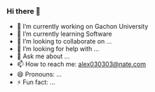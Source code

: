 ### Hi there 👋

<!--
**sungnure/sungnure** is a ✨ _special_ ✨ repository because its `README.md` (this file) appears on your GitHub profile.

Here are some ideas to get you started:
-->
- 🔭 I’m currently working on Gachon University
- 🌱 I’m currently learning Software
- 👯 I’m looking to collaborate on ...
- 🤔 I’m looking for help with ...
- 💬 Ask me about ...
- 📫 How to reach me: alex030303@nate.com
- 😄 Pronouns: ...
- ⚡ Fun fact: ...
